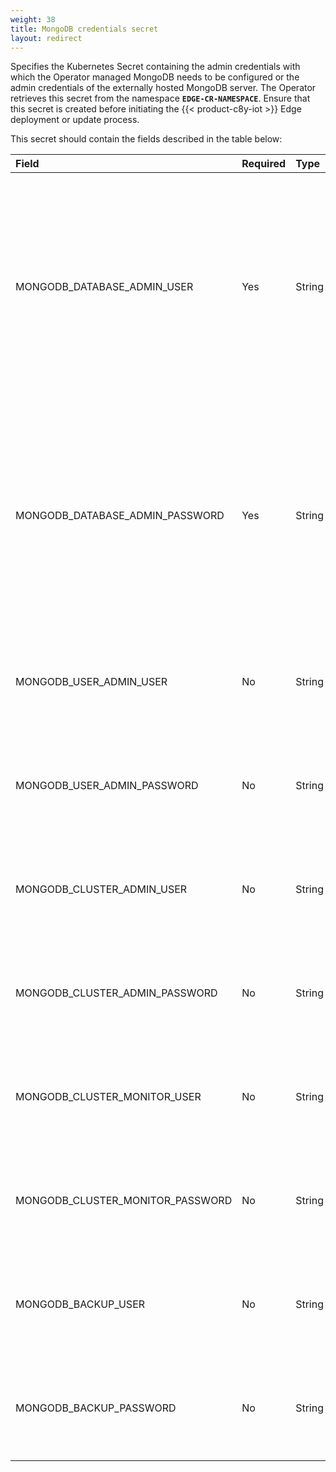 ```yaml
---
weight: 38
title: MongoDB credentials secret
layout: redirect
---
```


Specifies the Kubernetes Secret containing the admin credentials with which the Operator managed MongoDB needs to be configured or the admin credentials of the externally hosted MongoDB server. The Operator retrieves this secret from the namespace **`EDGE-CR-NAMESPACE`**. Ensure that this secret is created before initiating the {{< product-c8y-iot >}} Edge deployment or update process.

This secret should contain the fields described in the table below:

|<div style="width:150px">Field</div>|Required|<div style="width:70px">Type</div>|Default|Description|
|:---|:---|:---|:---|:---|
|MONGODB_DATABASE_ADMIN_USER|Yes|String||Database admin username with which the Operator managed MongoDB must be configured or the username the externally hosted MongoDB server is configured.
|MONGODB_DATABASE_ADMIN_PASSWORD|Yes|String||Database admin password with which the Operator managed MongoDB must be configured or the password the externally hosted MongoDB server is configured.
|MONGODB_USER_ADMIN_USER|No|String|userAdmin|Only used when MongoDB is deployed and managed by the Operator.
|MONGODB_USER_ADMIN_PASSWORD|No|String|Password provided in the field `MONGODB_DATABASE_ADMIN_PASSWORD`|Only used when MongoDB is deployed and managed by the Operator.
|MONGODB_CLUSTER_ADMIN_USER|No|String|clusterAdmin|Only used when MongoDB is deployed and managed by the Operator.
|MONGODB_CLUSTER_ADMIN_PASSWORD|No|String|Password provided in the field `MONGODB_DATABASE_ADMIN_PASSWORD`|Only used when MongoDB is deployed and managed by the Operator.
|MONGODB_CLUSTER_MONITOR_USER|No|String|clusterMonitor|Only used when MongoDB is deployed and managed by the Operator.
|MONGODB_CLUSTER_MONITOR_PASSWORD|No|String|Password provided in the field `MONGODB_DATABASE_ADMIN_PASSWORD`|Only used when MongoDB is deployed and managed by the Operator.
|MONGODB_BACKUP_USER|No|String |backup|Only used when MongoDB is deployed and managed by the Operator.
|MONGODB_BACKUP_PASSWORD|No|String|Password provided in the field `MONGODB_DATABASE_ADMIN_PASSWORD`|Only used when MongoDB is deployed and managed by the Operator.

